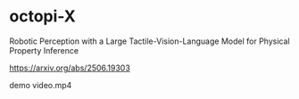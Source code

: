 # octopi-X
Robotic Perception with a Large Tactile-Vision-Language Model for Physical Property Inference



https://arxiv.org/abs/2506.19303


demo video.mp4